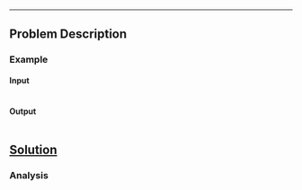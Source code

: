 [_metadata_:tags]:- ""

# []()

---

## Problem Description
> 

### Example
#### Input
```
```
#### Output
```
```

## [Solution](%PUBLIC_URL%/)

### Analysis